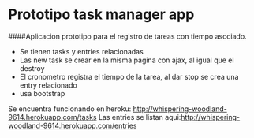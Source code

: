 # Prototipo task manager app

####Aplicacion prototipo para el registro de tareas con tiempo asociado.

* Se tienen tasks y entries relacionadas
* Las new task se crear en la misma pagina con ajax, al igual que el destroy
* El cronometro registra el tiempo de la tarea, al dar stop se crea una entry relacionado
* usa bootstrap

Se encuentra funcionando en heroku: http://whispering-woodland-9614.herokuapp.com/tasks
Las entries se listan aqui:http://whispering-woodland-9614.herokuapp.com/entries
